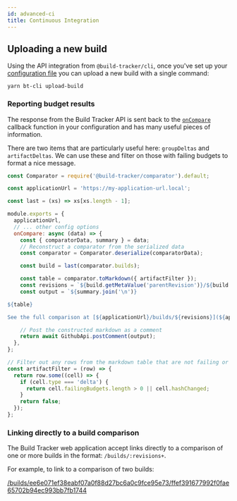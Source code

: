 ```yaml
---
id: advanced-ci
title: Continuous Integration
---
```


## Uploading a new build

Using the API integration from `@build-tracker/cli`, once you've set up your [configuration file](/docs/packages/api-client#configuration) you can upload a new build with a single command:

```shell
yarn bt-cli upload-build
```

### Reporting budget results

The response from the Build Tracker API is sent back to the [`onCompare`](/docs/packages/api-client#oncompare-data-apiresponse-promise-void) callback function in your configuration and has many useful pieces of information.

There are two items that are particularly useful here: `groupDeltas` and `artifactDeltas`. We can use these and filter on those with failing budgets to format a nice message.

```js
const Comparator = require('@build-tracker/comparator').default;

const applicationUrl = 'https://my-application-url.local';

const last = (xs) => xs[xs.length - 1];

module.exports = {
  applicationUrl,
  // ... other config options
  onCompare: async (data) => {
    const { comparatorData, summary } = data;
    // Reconstruct a comparator from the serialized data
    const comparator = Comparator.deserialize(comparatorData);

    const build = last(comparator.builds);

    const table = comparator.toMarkdown({ artifactFilter });
    const revisions = `${build.getMetaValue('parentRevision')}/${build.getMetaValue('revision')}`;
    const output = `${summary.join('\n')}

${table}

See the full comparison at [${applicationUrl}/builds/${revisions}](${applicationUrl}/builds/${revisions})`;

    // Post the constructed markdown as a comment
    return await GithubApi.postComment(output);
  },
};

// Filter out any rows from the markdown table that are not failing or did not have a hash change
const artifactFilter = (row) => {
  return row.some((cell) => {
    if (cell.type === 'delta') {
      return cell.failingBudgets.length > 0 || cell.hashChanged;
    }
    return false;
  });
};
```

### Linking directly to a build comparison

The Build Tracker web application accept links directly to a comparison of one or more builds in the format: `/builds/:revisions+`.

For example, to link to a comparison of two builds:

[/builds/ee6e071ef38eabf07a0f88d27bc6a0c9fce95e73/ffef391677992f0fae65702b94ec993bb7fb1744](https://build-tracker-demo.herokuapp.com/builds/ee6e071ef38eabf07a0f88d27bc6a0c9fce95e73/ffef391677992f0fae65702b94ec993bb7fb1744)
